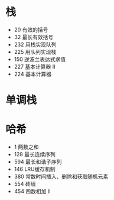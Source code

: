 # 栈

- 20 有效的括号
- 32 最长有效括号
- 232 用栈实现队列
- 225 用队列实现栈
- 150 逆波兰表达式求值
- 227 基本计算器 II
- 224 基本计算器

# 单调栈



# 哈希

- 1 两数之和
- 128 最长连续序列
- 594 最长和谐子序列
- 146 LRU缓存机制
- 380 常数时间插入、删除和获取随机元素
- 554 砖墙
- 454 四数相加 II



